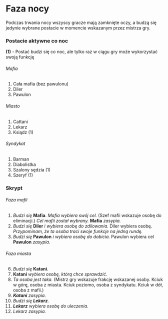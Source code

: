 # Faza nocy

Podczas trwania nocy wszyscy gracze mają zamknięte oczy, a budzą się jedynie wybrane postacie w momencie wskazanym przez mistrza gry.

### Postacie aktywne co noc

**(1)** - Postać budzi się co noc, ale tylko raz w ciągu gry może wykorzystać swoją funkcję 

###### Mafia
1. Cała mafia (bez pawulonu)
2. Diler
3. Pawulon
###### Miasto
1. Cattani
2. Lekarz
3. Ksiądz (1)
###### Syndykat
1. Barman
2. Diabolistka
3. Szalony sędzia (1)
4. Szeryf (1)

### Skrypt

###### Faza mafii
1. *Budzi się* **Mafia**. *Mafia wybiera swój cel.*
(Szef mafii wskazuje osobę do eliminacji.)
   *Cel mafii został wybrany.* **Mafia** *zasypia.*
1. *Budzi się* **Diler** *i wybiera osobę do zdilowania.*
Diler wybiera osobę.
   *Przypominam, że ta osoba traci swoje funkcje na jedną rundę.*
1. *Budzi się* **Pawulon** *i wybiera osobę do dobicia.*
   Pawulon wybiera cel
   **Pawulon** *zasypia.*

###### Faza miasta
6. *Budzi się* **Katani**.
7. **Katani** *wybiera osobę, którą chce sprawdzić.*
8. *Ta osoba jest taka.*
(Mistrz gry wskazuje frakcję wskazanej osoby.
Kciuk w górę, osoba z miasta.
Kciuk poziomo, osoba z syndykatu.
Kciuk w dół, osoba z mafii.)
1. ***Katani** zasypia.*
2. *Budzi się **Lekarz**.*
3. ***Lekarz** wybiera osobę do uleczenia.*
4.  *Lekarz zasypia.*